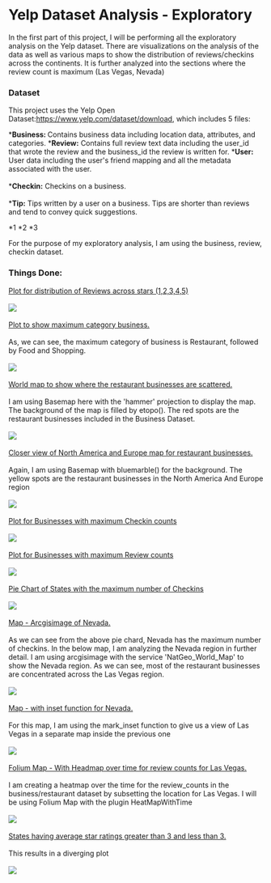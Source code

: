 <h1>Yelp Dataset Analysis - Exploratory</h1>

In the first part of this project, I will be performing all the exploratory analysis on the Yelp dataset. There are visualizations on the analysis of the data as well as various maps to show the distribution of reviews/checkins across the continents. It is further analyzed into the sections where the review count is maximum (Las Vegas, Nevada)

<h3>Dataset</h3>

This project uses the Yelp Open Dataset:https://www.yelp.com/dataset/download, which includes 5 files:

*<b>Business: </b>Contains business data including location data, attributes, and categories.
*<b>Review:</b> Contains full review text data including the user_id that wrote the review and the business_id the review is written for.
*<b>User:</b> User data including the user's friend mapping and all the metadata associated with the user.<br><br>
*<b>Checkin:</b> Checkins on a business.<br><br>
*<b>Tip:</b> Tips written by a user on a business. Tips are shorter than reviews and tend to convey quick suggestions.<br>


*1
*2
*3

For the purpose of my exploratory analysis, I am using the business, review, checkin dataset.

<h3>Things Done:</h3>


<ins>Plot for distribution of Reviews across stars (1,2,3,4,5)</ins><br><br>
![](Images/Exploratory/Stars.png)<br><br>
<ins>Plot to show maximum category business. </ins><br><br>
As, we can see, the maximum category of business is Restaurant, followed by Food and Shopping.<br><br>
![](Images/Exploratory/Category.png)<br><br>
<ins>World map to show where the restaurant businesses are scattered. </ins><br><br>
I am using Basemap here with the 'hammer' projection to display the map. The background of the map is filled by etopo(). The red spots are the restaurant businesses included in the Business Dataset.<br><br>
![](Images/Exploratory/World_Map.png)<br><br>
<ins>Closer view of North America and Europe map for restaurant businesses.</ins><br><br>
Again, I am using Basemap with bluemarble() for the background. The yellow spots are the restaurant businesses in the North America And Europe region<br><br>
![](Images/Exploratory/NAmerica_Europe.png)<br><br>
<ins>Plot for Businesses with maximum Checkin counts</ins><br><br>
![](Images/Exploratory/Checkins.png)<br><br>
<ins>Plot for Businesses with maximum Review counts</ins><br><br>
![](Images/Exploratory/Reviews.png)<br><br>
<ins>Pie Chart of States with the maximum number of Checkins</ins><br><br>
![](Images/Exploratory/States.png)<br><br>
<ins>Map - Arcgisimage of Nevada. </ins><br><br>
As we can see from the above pie chard, Nevada has the maximum number of checkins. In the below map, I am analyzing the Nevada region in further detail. I am using arcgisimage with the service 'NatGeo_World_Map' to show the Nevada region. As we can see, most of the restaurant businesses are concentrated across the Las Vegas region.<br><br>
![](Images/Exploratory/Arcgis.png)<br><br>
<ins>Map - with inset function for Nevada. </ins><br><br>
For this map, I am using the mark_inset function to give us a view of Las Vegas in a separate map inside the previous one<br><br>
![](Images/Exploratory/Inset.png)<br><br>
<ins>Folium Map - With Headmap over time for review counts for Las Vegas. </ins><br><br>
I am creating a heatmap over the time for the review_counts in the business/restaurant dataset by subsetting the location for Las Vegas. I will be using Folium Map with the plugin HeatMapWithTime<br><br>
![](Images/Exploratory/Heatmap.png)<br><br>
<ins>States having average star ratings greater than 3 and less than 3.</ins><br><br>
This results in a diverging plot<br><br>
![](Images/Exploratory/Divider.png)<br><br>

